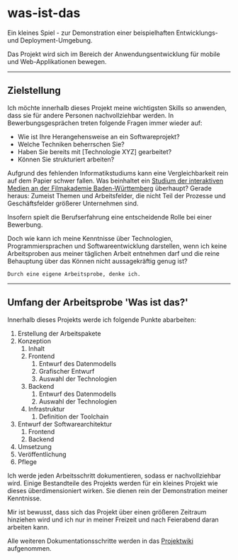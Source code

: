 # was-ist-das

Ein kleines Spiel - zur Demonstration einer beispielhaften Entwicklungs- und Deployment-Umgebung.

Das Projekt wird sich im Bereich der Anwendungsentwicklung für mobile und Web-Applikationen bewegen.
___

## Zielstellung

Ich möchte innerhalb dieses Projekt meine wichtigsten Skills so anwenden, dass sie für andere Personen nachvollziehbar werden. In Bewerbungsgesprächen treten folgende Fragen immer wieder auf:

* Wie ist Ihre Herangehensweise an ein Softwareprojekt?
* Welche Techniken beherrschen Sie?
* Haben Sie bereits mit [Technologie XYZ] gearbeitet?
* Können Sie strukturiert arbeiten?

Aufgrund des fehlenden Informatikstudiums kann eine Vergleichbarkeit rein auf dem Papier schwer fallen. Was beinhaltet ein [Studium der interaktiven Medien an der Filmakademie Baden-Württemberg](http://interaktive-medien.animationsinstitut.de/) überhaupt? Gerade heraus: Zumeist Themen und Arbeitsfelder, die nicht Teil der Prozesse und Geschäftsfelder größerer Unternehmen sind.

Insofern spielt die Berufserfahrung eine entscheidende Rolle bei einer Bewerbung.

Doch wie kann ich meine Kenntnisse über Technologien, Programmiersprachen und Softwareentwicklung darstellen, wenn ich keine Arbeitsproben aus meiner täglichen Arbeit entnehmen darf und die reine Behauptung über das Können nicht aussagekräftig genug ist?

    Durch eine eigene Arbeitsprobe, denke ich.

___

## Umfang der Arbeitsprobe 'Was ist das?'

Innerhalb dieses Projekts werde ich folgende Punkte abarbeiten:

1. Erstellung der Arbeitspakete
1. Konzeption
    1. Inhalt
    1. Frontend
        1. Entwurf des Datenmodells
        1. Grafischer Entwurf
        1. Auswahl der Technologien
    1. Backend
        1. Entwurf des Datenmodells
        1. Auswahl der Technologien
    1. Infrastruktur
        1. Definition der Toolchain
1. Entwurf der Softwarearchitektur
    1. Frontend
    1. Backend
1. Umsetzung
1. Veröffentlichung
1. Pflege

Ich werde jeden Arbeitsschritt dokumentieren, sodass er nachvollziehbar wird. Einige Bestandteile des Projekts werden für ein kleines Projekt wie dieses überdimensioniert wirken. Sie dienen rein der Demonstration meiner Kenntnisse.

Mir ist bewusst, dass sich das Projekt über einen größeren Zeitraum hinziehen wird und ich nur in meiner Freizeit und nach Feierabend daran arbeiten kann.

Alle weiteren Dokumentationsschritte werden in das [Projektwiki](../../wiki) aufgenommen.
